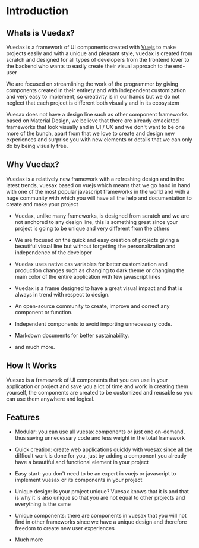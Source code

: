 # Introduction

<card>

## Whats is Vuedax?

  Vuedax is a framework of UI components created with [Vuejs](https://vuejs.org/)  to make projects easily and with a unique and pleasant style, vuedax is created from scratch and designed for all types of developers from the frontend lover to the backend who wants to easily create their visual approach to the end-user

  We are focused on streamlining the work of the programmer by giving components created in their entirety and with independent customization and very easy to implement, so creativity is in our hands but we do not neglect that each project is different both visually and in its ecosystem

  Vuesax does not have a design line such as other component frameworks based on Material Design, we believe that there are already emaciated frameworks that look visually and in UI / UX and we don't want to be one more of the bunch, apart from that we love to create and design new experiences and surprise you with new elements or details that we can only do by being visually free.

</card>

<card>

## Why Vuedax?

  Vuedax is a relatively new framework with a refreshing design and in the latest trends, vuesax based on vuejs which means that we go hand in hand with one of the most popular javascript frameworks in the world and with a huge community with which you will have all the help and documentation to create and make your project

- Vuedax, unlike many frameworks, is designed from scratch and we are not anchored to any design line, this is something great since your project is going to be unique and very different from the others

- We are focused on the quick and easy creation of projects giving a beautiful visual line but without forgetting the personalization and independence of the developer

- Vuedax uses native css variables for better customization and production changes such as changing to dark theme or changing the main color of the entire application with few javascript lines

- Vuedax is a frame designed to have a great visual impact and that is always in trend with respect to design.

- An open-source community to create, improve and correct any component or function.

- Independent components to avoid importing unnecessary code.

- Markdown documents for better sustainability.

- and much more.

</card>

<card>

## How It Works

  Vuesax is a framework of UI components that you can use in your application or project and save you a lot of time and work in creating them yourself, the components are created to be customized and reusable so you can use them anywhere and logical.

</card>

<card>

## Features

- Modular: you can use all vuesax components or just one on-demand, thus saving unnecessary code and less weight in the total framework

- Quick creation: create web applications quickly with vuesax since all the difficult work is done for you, just by adding a component you already have a beautiful and functional element in your project

- Easy start: you don't need to be an expert in vuejs or javascript to implement vuesax or its components in your project

- Unique design: Is your project unique? Vuesax knows that it is and that is why it is also unique so that you are not equal to other projects and everything is the same

- Unique components: there are components in vuesax that you will not find in other frameworks since we have a unique design and therefore freedom to create new user experiences

- Much more

</card>
